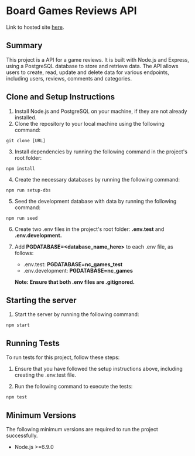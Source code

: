 # Board Games Reviews API

Link to hosted site [here](https://ncgames-tsyc.onrender.com/api/).

## Summary

This project is a API for a game reviews. It is built with Node.js and Express, using a PostgreSQL database to store and retrieve data. The API allows users to create, read, update and delete data for various endpoints, including users, reviews, comments and categories.

## Clone and Setup Instructions

1. Install Node.js and PostgreSQL on your machine, if they are not already installed.
2. Clone the repository to your local machine using the following command:

```
git clone [URL]
```

3. Install dependencies by running the following command in the project's root folder:

```
npm install
```

4. Create the necessary databases by running the following command:

```
npm run setup-dbs
```

5. Seed the development database with data by running the following command:

```
npm run seed
```

6. Create two .env files in the project's root folder: **.env.test** and **.env.development.**
7. Add **PGDATABASE=<database_name_here>** to each .env file, as follows:

   - .env.test: **PGDATABASE=nc_games_test**
   - .env.development: **PGDATABASE=nc_games**

   **Note: Ensure that both .env files are .gitignored.**

## Starting the server

1. Start the server by running the following command:

```
npm start
```

## Running Tests

To run tests for this project, follow these steps:

1. Ensure that you have followed the setup instructions above, including creating the .env.test file.

2. Run the following command to execute the tests:

```
npm test
```

## Minimum Versions

The following minimum versions are required to run the project successfully.

- Node.js >=6.9.0
